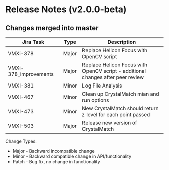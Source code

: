 Release Notes (v2.0.0-beta)
===========================

Changes merged into master
--------------------------
| Jira Task | Type | Description |
|-----------|------|-------------|
|VMXi-378   |Major |Replace Helicon Focus with OpenCV script|
|VMXi-378_improvements   |Major |Replace Helicon Focus with OpenCV script - additional changes after peer review|
|VMXI-381   |Minor |Log File Analysis|
|VMXI-467   |Minor |Clean up CrystalMatch mian and run options|
|VMXI-473   |Minor |New CrystalMatch should return z level for each point passed|
|VMXI-503   |Major | Release new version of CrystalMatch|


Change Types:
* Major - Backward incompatible change
* Minor - Backward compatible change in API/functionality
* Patch - Bug fix, no change in functionality